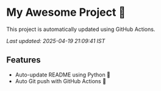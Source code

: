 # My Awesome Project 🚀

This project is automatically updated using GitHub Actions.

_Last updated: 2025-04-19 21:09:41 IST_

## Features
- Auto-update README using Python 🐍
- Auto Git push with GitHub Actions 🤖
